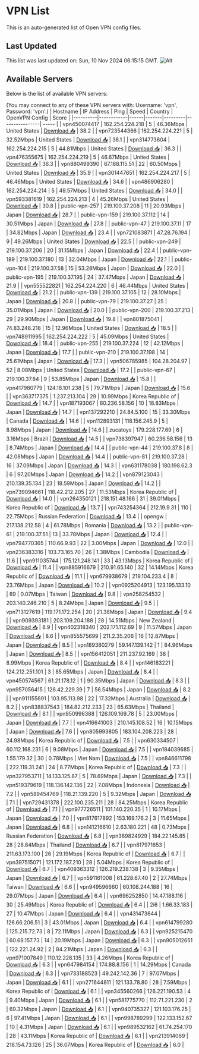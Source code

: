 # VPN List

This is an auto-generated list of Open VPN config files.

## Last Updated

This list was last updated on: Sun, 10 Nov 2024 06:15:15 GMT.
![Alt](https://repobeats.axiom.co/api/embed/186b98318ef1479477931607c1ad7d823f12451f.svg "Repobeats analytics image")

## Available Servers

Below is the list of available VPN servers:

(You may connect to any of these VPN servers with: Username: 'vpn', Password: 'vpn'.)
| Hostname | IP Address | Ping | Speed | Country | OpenVPN Config | Score |
|----------|------------|------|-------|---------|----------------| ----- |
| vpn450074417 | 162.254.224.218 | 5 | 46.36Mbps | United States | [Download 📥](./configs/server_0_US.ovpn) | 38.2 |
| vpn723544366 | 162.254.224.221 | 5 | 32.52Mbps | United States | [Download 📥](./configs/server_1_US.ovpn) | 38.1 |
| vpn314773604 | 162.254.224.215 | 5 | 44.81Mbps | United States | [Download 📥](./configs/server_2_US.ovpn) | 36.3 |
| vpn476355675 | 162.254.224.219 | 5 | 46.67Mbps | United States | [Download 📥](./configs/server_3_US.ovpn) | 36.3 |
| vpn880499390 | 67.188.115.51 | 22 | 60.50Mbps | United States | [Download 📥](./configs/server_4_US.ovpn) | 35.9 |
| vpn301447651 | 162.254.224.217 | 5 | 46.46Mbps | United States | [Download 📥](./configs/server_5_US.ovpn) | 34.6 |
| vpn486906280 | 162.254.224.214 | 5 | 49.57Mbps | United States | [Download 📥](./configs/server_6_US.ovpn) | 34.0 |
| vpn593381619 | 162.254.224.213 | 4 | 45.26Mbps | United States | [Download 📥](./configs/server_7_US.ovpn) | 30.8 |
| public-vpn-257 | 219.100.37.208 | 11 | 20.93Mbps | Japan | [Download 📥](./configs/server_8_JP.ovpn) | 28.7 |
| public-vpn-159 | 219.100.37.112 | 14 | 30.51Mbps | Japan | [Download 📥](./configs/server_9_JP.ovpn) | 27.8 |
| public-vpn-47 | 219.100.37.11 | 17 | 34.82Mbps | Japan | [Download 📥](./configs/server_10_JP.ovpn) | 23.4 |
| vpn721083871 | 47.28.76.194 | 9 | 49.26Mbps | United States | [Download 📥](./configs/server_11_US.ovpn) | 22.5 |
| public-vpn-249 | 219.100.37.206 | 20 | 31.15Mbps | Japan | [Download 📥](./configs/server_12_JP.ovpn) | 22.4 |
| public-vpn-189 | 219.100.37.180 | 13 | 32.04Mbps | Japan | [Download 📥](./configs/server_13_JP.ovpn) | 22.1 |
| public-vpn-104 | 219.100.37.58 | 15 | 53.28Mbps | Japan | [Download 📥](./configs/server_14_JP.ovpn) | 22.0 |
| public-vpn-195 | 219.100.37.195 | 24 | 37.47Mbps | Japan | [Download 📥](./configs/server_15_JP.ovpn) | 21.9 |
| vpn555522821 | 162.254.224.220 | 6 | 46.44Mbps | United States | [Download 📥](./configs/server_16_US.ovpn) | 21.2 |
| public-vpn-139 | 219.100.37.105 | 12 | 28.10Mbps | Japan | [Download 📥](./configs/server_17_JP.ovpn) | 20.8 |
| public-vpn-79 | 219.100.37.27 | 25 | 35.01Mbps | Japan | [Download 📥](./configs/server_18_JP.ovpn) | 20.0 |
| public-vpn-200 | 219.100.37.213 | 29 | 29.90Mbps | Japan | [Download 📥](./configs/server_19_JP.ovpn) | 19.8 |
| vpn801875041 | 74.83.248.218 | 15 | 12.96Mbps | United States | [Download 📥](./configs/server_20_US.ovpn) | 18.5 |
| vpn748911995 | 162.254.224.222 | 5 | 45.09Mbps | United States | [Download 📥](./configs/server_21_US.ovpn) | 18.4 |
| public-vpn-255 | 219.100.37.224 | 12 | 42.12Mbps | Japan | [Download 📥](./configs/server_22_JP.ovpn) | 17.7 |
| public-vpn-210 | 219.100.37.198 | 14 | 25.61Mbps | Japan | [Download 📥](./configs/server_23_JP.ovpn) | 17.3 |
| vpn506785985 | 104.28.204.97 | 52 | 8.08Mbps | United States | [Download 📥](./configs/server_24_US.ovpn) | 17.2 |
| public-vpn-67 | 219.100.37.84 | 9 | 53.85Mbps | Japan | [Download 📥](./configs/server_25_JP.ovpn) | 15.8 |
| vpn417980779 | 124.18.101.238 | 5 | 79.71Mbps | Japan | [Download 📥](./configs/server_26_JP.ovpn) | 15.6 |
| vpn363717375 | 1.237.213.104 | 29 | 10.99Mbps | Korea Republic of | [Download 📥](./configs/server_27_KR.ovpn) | 14.7 |
| vpn187193067 | 60.236.58.156 | 10 | 18.83Mbps | Japan | [Download 📥](./configs/server_28_JP.ovpn) | 14.7 |
| vpn137292210 | 24.84.5.100 | 15 | 33.30Mbps | Canada | [Download 📥](./configs/server_29_CA.ovpn) | 14.6 |
| vpn112893131 | 118.156.245.9 | 5 | 8.98Mbps | Japan | [Download 📥](./configs/server_30_JP.ovpn) | 14.6 |
| zucatoys | 179.228.177.69 | 6 | 3.16Mbps | Brazil | [Download 📥](./configs/server_31_BR.ovpn) | 14.5 |
| vpn736397947 | 60.236.58.156 | 13 | 8.74Mbps | Japan | [Download 📥](./configs/server_32_JP.ovpn) | 14.4 |
| public-vpn-44 | 219.100.37.8 | 8 | 42.08Mbps | Japan | [Download 📥](./configs/server_33_JP.ovpn) | 14.4 |
| public-vpn-81 | 219.100.37.28 | 16 | 37.09Mbps | Japan | [Download 📥](./configs/server_34_JP.ovpn) | 14.3 |
| vpn631178038 | 180.198.62.3 | 6 | 97.20Mbps | Japan | [Download 📥](./configs/server_35_JP.ovpn) | 14.2 |
| vpn879123043 | 210.139.35.134 | 23 | 18.59Mbps | Japan | [Download 📥](./configs/server_36_JP.ovpn) | 14.2 |
| vpn739094661 | 118.42.212.205 | 27 | 11.53Mbps | Korea Republic of | [Download 📥](./configs/server_37_KR.ovpn) | 14.0 |
| vpn264350121 | 218.151.48.166 | 31 | 39.01Mbps | Korea Republic of | [Download 📥](./configs/server_38_KR.ovpn) | 13.7 |
| vpn743254364 | 212.19.9.31 | 110 | 22.75Mbps | Russian Federation | [Download 📥](./configs/server_39_RU.ovpn) | 13.4 |
| opengw | 217.138.212.58 | 4 | 61.78Mbps | Romania | [Download 📥](./configs/server_40_RO.ovpn) | 13.2 |
| public-vpn-61 | 219.100.37.51 | 13 | 33.78Mbps | Japan | [Download 📥](./configs/server_41_JP.ovpn) | 12.4 |
| vpn794770365 | 110.66.9.93 | 22 | 3.00Mbps | Japan | [Download 📥](./configs/server_42_JP.ovpn) | 12.0 |
| vpn236383316 | 103.73.165.70 | 26 | 1.38Mbps | Cambodia | [Download 📥](./configs/server_43_KH.ovpn) | 11.6 |
| vpn911035744 | 175.121.248.141 | 33 | 43.13Mbps | Korea Republic of | [Download 📥](./configs/server_44_KR.ovpn) | 11.4 |
| vpn885916679 | 210.91.65.140 | 32 | 14.14Mbps | Korea Republic of | [Download 📥](./configs/server_45_KR.ovpn) | 11.1 |
| vpn679938679 | 219.104.233.4 | 8 | 23.76Mbps | Japan | [Download 📥](./configs/server_46_JP.ovpn) | 10.2 |
| vpn0925204913 | 123.195.133.10 | 89 | 0.07Mbps | Taiwan | [Download 📥](./configs/server_47_TW.ovpn) | 9.8 |
| vpn258254532 | 203.140.246.210 | 5 | 8.24Mbps | Japan | [Download 📥](./configs/server_48_JP.ovpn) | 9.5 |
| vpn713127619 | 119.171.172.254 | 20 | 21.38Mbps | Japan | [Download 📥](./configs/server_49_JP.ovpn) | 9.4 |
| vpn909393181 | 203.109.204.188 | 28 | 14.51Mbps | New Zealand | [Download 📥](./configs/server_50_NZ.ovpn) | 8.9 |
| vpn402318340 | 202.171.112.69 | 9 | 11.57Mbps | Japan | [Download 📥](./configs/server_51_JP.ovpn) | 8.6 |
| vpn855575699 | 211.2.35.206 | 16 | 12.87Mbps | Japan | [Download 📥](./configs/server_52_JP.ovpn) | 8.5 |
| vpn189380279 | 59.147.139.142 | 1 | 84.96Mbps | Japan | [Download 📥](./configs/server_53_JP.ovpn) | 8.5 |
| vpn156412051 | 211.237.92.169 | 36 | 8.99Mbps | Korea Republic of | [Download 📥](./configs/server_54_KR.ovpn) | 8.4 |
| vpn146183221 | 124.212.251.101 | 3 | 85.65Mbps | Japan | [Download 📥](./configs/server_55_JP.ovpn) | 8.4 |
| vpn450574567 | 61.21.178.12 | 1 | 90.35Mbps | Japan | [Download 📥](./configs/server_56_JP.ovpn) | 8.3 |
| vpn957056415 | 126.42.229.39 | 7 | 56.54Mbps | Japan | [Download 📥](./configs/server_57_JP.ovpn) | 8.2 |
| vpn911155691 | 103.95.113.98 | 22 | 17.32Mbps | Australia | [Download 📥](./configs/server_58_AU.ovpn) | 8.2 |
| vpn838837543 | 184.82.212.233 | 23 | 65.63Mbps | Thailand | [Download 📥](./configs/server_59_TH.ovpn) | 8.1 |
| vpn950996388 | 126.109.169.78 | 5 | 23.00Mbps | Japan | [Download 📥](./configs/server_60_JP.ovpn) | 7.7 |
| vpn416641003 | 210.145.108.52 | 16 | 10.15Mbps | Japan | [Download 📥](./configs/server_61_JP.ovpn) | 7.6 |
| vpn805993805 | 183.104.208.223 | 28 | 24.98Mbps | Korea Republic of | [Download 📥](./configs/server_62_KR.ovpn) | 7.5 |
| vpn630334507 | 60.112.168.231 | 6 | 9.08Mbps | Japan | [Download 📥](./configs/server_63_JP.ovpn) | 7.5 |
| vpn184039685 | 1.55.179.32 | 30 | 0.78Mbps | Viet Nam | [Download 📥](./configs/server_64_VN.ovpn) | 7.5 |
| vpn846611798 | 222.119.31.241 | 24 | 8.77Mbps | Korea Republic of | [Download 📥](./configs/server_65_KR.ovpn) | 7.3 |
| vpn327953711 | 14.133.125.87 | 5 | 78.69Mbps | Japan | [Download 📥](./configs/server_66_JP.ovpn) | 7.3 |
| vpn519379619 | 118.136.142.136 | 22 | 7.08Mbps | Indonesia | [Download 📥](./configs/server_67_ID.ovpn) | 7.2 |
| vpn589454769 | 118.21.139.220 | 5 | 9.32Mbps | Japan | [Download 📥](./configs/server_68_JP.ovpn) | 7.1 |
| vpn729431378 | 222.100.235.211 | 28 | 84.25Mbps | Korea Republic of | [Download 📥](./configs/server_69_KR.ovpn) | 7.1 |
| vpn977726511 | 101.140.220.35 | 1 | 10.17Mbps | Japan | [Download 📥](./configs/server_70_JP.ovpn) | 7.0 |
| vpn817617892 | 153.169.176.2 | 3 | 11.65Mbps | Japan | [Download 📥](./configs/server_71_JP.ovpn) | 6.8 |
| vpn141216610 | 2.63.180.221 | 48 | 0.73Mbps | Russian Federation | [Download 📥](./configs/server_72_RU.ovpn) | 6.8 |
| vpn389824929 | 184.22.145.85 | 28 | 28.84Mbps | Thailand | [Download 📥](./configs/server_73_TH.ovpn) | 6.7 |
| vpn817971653 | 211.63.173.100 | 26 | 29.19Mbps | Korea Republic of | [Download 📥](./configs/server_74_KR.ovpn) | 6.7 |
| vpn397515071 | 121.172.187.210 | 28 | 5.04Mbps | Korea Republic of | [Download 📥](./configs/server_75_KR.ovpn) | 6.7 |
| vpn409363312 | 126.219.238.138 | 3 | 9.35Mbps | Japan | [Download 📥](./configs/server_76_JP.ovpn) | 6.7 |
| vpn591161008 | 61.228.67.40 | 2 | 27.74Mbps | Taiwan | [Download 📥](./configs/server_77_TW.ovpn) | 6.6 |
| vpn949596660 | 60.108.244.188 | 16 | 29.07Mbps | Japan | [Download 📥](./configs/server_78_JP.ovpn) | 6.4 |
| vpn696252850 | 14.47.188.116 | 30 | 25.49Mbps | Korea Republic of | [Download 📥](./configs/server_79_KR.ovpn) | 6.4 |
| 2i6 | 1.66.33.183 | 27 | 10.47Mbps | Japan | [Download 📥](./configs/server_80_JP.ovpn) | 6.4 |
| vpn431473644 | 126.66.206.51 | 3 | 43.01Mbps | Japan | [Download 📥](./configs/server_81_JP.ovpn) | 6.4 |
| vpn614799280 | 125.215.72.73 | 8 | 72.11Mbps | Japan | [Download 📥](./configs/server_82_JP.ovpn) | 6.3 |
| vpn925215470 | 60.68.157.73 | 14 | 20.19Mbps | Japan | [Download 📥](./configs/server_83_JP.ovpn) | 6.3 |
| vpn905012651 | 122.221.24.92 | 2 | 84.21Mbps | Japan | [Download 📥](./configs/server_84_JP.ovpn) | 6.3 |
| vpn971007849 | 110.12.228.135 | 33 | 4.26Mbps | Korea Republic of | [Download 📥](./configs/server_85_KR.ovpn) | 6.3 |
| vpn647984154 | 174.88.8.156 | 1 | 14.29Mbps | Canada | [Download 📥](./configs/server_86_CA.ovpn) | 6.3 |
| vpn733188523 | 49.242.142.36 | 7 | 97.07Mbps | Japan | [Download 📥](./configs/server_87_JP.ovpn) | 6.1 |
| vpn271644811 | 121.133.78.80 | 28 | 7.59Mbps | Korea Republic of | [Download 📥](./configs/server_88_KR.ovpn) | 6.1 |
| vpn345560266 | 126.221.190.53 | 4 | 9.40Mbps | Japan | [Download 📥](./configs/server_89_JP.ovpn) | 6.1 |
| vpn581775770 | 112.71.221.230 | 2 | 69.32Mbps | Japan | [Download 📥](./configs/server_90_JP.ovpn) | 6.1 |
| vpn940735327 | 121.103.176.25 | 6 | 97.41Mbps | Japan | [Download 📥](./configs/server_91_JP.ovpn) | 6.1 |
| vpn998789299 | 122.133.152.67 | 10 | 4.31Mbps | Japan | [Download 📥](./configs/server_92_JP.ovpn) | 6.1 |
| vpn989532162 | 61.74.254.170 | 28 | 43.11Mbps | Korea Republic of | [Download 📥](./configs/server_93_KR.ovpn) | 6.1 |
| vpn213914069 | 218.154.73.126 | 25 | 36.07Mbps | Korea Republic of | [Download 📥](./configs/server_94_KR.ovpn) | 6.0 |

